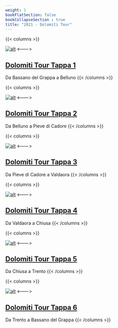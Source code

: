 ```yaml
---
weight: 1
bookFlatSection: false
bookCollapseSection : true
title: "2021 - Dolomiti Tour"
---
```




{{< columns >}}

[![alt](/docs/2021-DolomitiTour/Dolomiti-Tour-Tappa1/01-1024x768.jpg)](Dolomiti-Tour-Tappa1/) 
<--->
## [Dolomiti Tour Tappa 1](gardamare-tappa_1/)
Da Bassano del Grappa a Belluno
{{< /columns >}}


{{< columns >}}

[![alt](/docs/2021-DolomitiTour/Dolomiti-Tour-Tappa2/01-1024x768.jpg)](Dolomiti-Tour-Tappa2/) 
<--->
## [Dolomiti Tour Tappa 2](gardamare-tappa_2/)
Da Belluno a Pieve di Cadore
{{< /columns >}}


{{< columns >}}

[![alt](/docs/2021-DolomitiTour/Dolomiti-Tour-Tappa1/03-1024x768.jpg)](Dolomiti-Tour-Tappa3/) 
<--->
## [Dolomiti Tour Tappa 3](gardamare-tappa_3/)
Da Pieve di Cadore a Valdaora
{{< /columns >}}

{{< columns >}}

[![alt](/docs/2021-DolomitiTour/Dolomiti-Tour-Tappa4/01-1024x768.jpg)](Dolomiti-Tour-Tappa4/) 
<--->
## [Dolomiti Tour Tappa 4](gardamare-tappa_4/)
Da Valdaora a Chiusa
{{< /columns >}}

{{< columns >}}

[![alt](/docs/2021-DolomitiTour/Dolomiti-Tour-Tappa5/01-1024x768.jpg)](Dolomiti-Tour-Tappa5/) 
<--->
## [Dolomiti Tour Tappa 5](gardamare-tappa_5/)
Da Chiusa a Trento
{{< /columns >}}

{{< columns >}}

[![alt](/docs/2021-DolomitiTour/Dolomiti-Tour-Tappa6/01-1024x768.jpg)](Dolomiti-Tour-Tappa6/) 
<--->
## [Dolomiti Tour Tappa 6](gardamare-tappa_5/)
Da Trento a Bassano del Grappa
{{< /columns >}}








